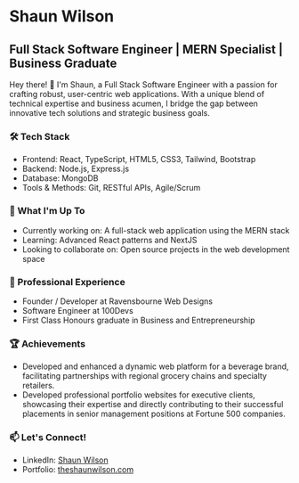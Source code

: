 # Shaun Wilson

## Full Stack Software Engineer | MERN Specialist | Business Graduate

Hey there! 👋 I'm Shaun, a Full Stack Software Engineer with a passion for crafting robust, user-centric web applications. With a unique blend of technical expertise and business acumen, I bridge the gap between innovative tech solutions and strategic business goals.

### 🛠️ Tech Stack

- Frontend: React, TypeScript, HTML5, CSS3, Tailwind, Bootstrap
- Backend: Node.js, Express.js
- Database: MongoDB
- Tools & Methods: Git, RESTful APIs, Agile/Scrum

### 🚀 What I'm Up To

- Currently working on: A full-stack web application using the MERN stack
- Learning: Advanced React patterns and NextJS
- Looking to collaborate on: Open source projects in the web development space

### 💼 Professional Experience

- Founder / Developer at Ravensbourne Web Designs
- Software Engineer at 100Devs
- First Class Honours graduate in Business and Entrepreneurship

### 🏆 Achievements

- Developed and enhanced a dynamic web platform for a beverage brand, facilitating partnerships with regional grocery chains and specialty retailers.
- Developed professional portfolio websites for executive clients, showcasing their expertise and directly contributing to their successful placements in senior management positions at Fortune 500 companies.

### 📫 Let's Connect!

- LinkedIn: [Shaun Wilson](https://www.linkedin.com/in/shaunbrianwilson/)
- Portfolio: [theshaunwilson.com](https://theshaunwilson.com)

